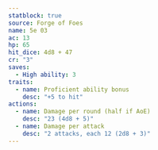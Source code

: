 ```yaml
---
statblock: true
source: Forge of Foes
name: 5e 03
ac: 13
hp: 65
hit_dice: 4d8 + 47
cr: "3"
saves:
  - High ability: 3
traits:
  - name: Proficient ability bonus
    desc: "+5 to hit"
actions:
  - name: Damage per round (half if AoE)
    desc: "23 (4d8 + 5)"
  - name: Damage per attack
    desc: "2 attacks, each 12 (2d8 + 3)"
---
```

